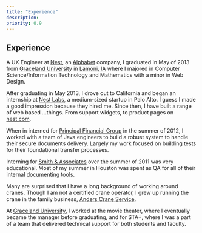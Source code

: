 ```yaml
---
title: "Experience"
description:
priority: 0.9
---
```



<div class="container">
  <h2>Experience</h2>
  <p>
    A UX Engineer at <a href="http://www.nest.com" title="Nest Labs" target="blank">Nest</a>, an <a href="https://abc.xyz" title="Alphabet" target="blank">Alphabet</a> company, I graduated in May of 2013 from <a href="http://www.graceland.edu/" target="blank" title="Graceland University">Graceland University</a> in <a href="http://www.lamoni-iowa.com/" target="blank" title="Lamoni, IA">Lamoni, IA</a> where I majored in Computer Science/<span>&shy;</span>Infor<span>&shy;</span>mation Tech<span>&shy;</span>nology and Math<span>&shy;</span>ematics with a minor in Web Design.
  </p>
</div>

<div class="nest work-row nest">
  <div class="container">
    <a href="http://www.nest.com" title="Nest Labs" target="blank">
      <div class="work-tile nest">
      </div>
    </a>
    <p>
      After graduating in May 2013, I drove out to California and began an internship at <a href="http://www.nest.com" title="Nest Labs" target="blank">Nest Labs</a>, a medium-sized startup in Palo Alto. I guess I made a good impression because they hired me. Since then, I have built a range of web based ...things. From support widgets, to product pages on <a href="https://nest.com" title="nest dot com" target="blank">nest.com</a>.
    </p>
  </div>
</div>
<div class="row work-row principal">
  <div class="container">
    <a href="http://www.principal.com" class="work-link" title="Principal Financial Group" target="blank">
      <div class="work-tile principal">
      </div>
    </a>
    <div class="description-tile">
      <p>
        When in interned for <a href="http://www.principal.com" title="Principal Financial Group" target="blank">Principal Financial Group</a> in the summer of 2012, I worked with a team of Java engineers to build a robust system to handle their secure documents delivery. Largely my work focused on building tests for their foundational transfer processes.
      </p>
    </div>
  </div>
</div>
<div class="row work-row smith">
  <div class="container">
    <a href="http://www.smithweb.com/" class="work-link" title="Smith & Associates" target="blank">
      <div class="work-tile smith">
      </div>
    </a>
    <div class="description-tile">
      <p>
        Interning for <a href="http://www.smithweb.com/" title="Smith & Associates" target="blank">Smith &amp; Associates</a> over the summer of 2011 was very educational. Most of my summer in Houston was spent as QA for all of their internal documenting tools.
      </p>
    </div>
  </div>
</div>
<div class="row work-row anders">
  <div class="container">
    <a href="https://www.facebook.com/pages/Anders-Crane-Service/240049426876" class="work-link" title="Anders Crane Service" target="blank">
      <div class="work-tile anders">
      </div>
    </a>
    <div class="description-tile">
      <p>
        Many are surprised that I have a long background of working around cranes. Though I am not a certified crane operator, I grew up running the crane in the family business, <a href="https://www.facebook.com/pages/Anders-Crane-Service/240049426876" title="Anders Crane Service" target="blank">Anders Crane Service</a>.
      </p>
    </div>
  </div>
</div>
<div class="row work-row graceland">
  <div class="container">
    <a href="http://www.graceland.edu/" class="work-link" title="Graceland University" target="blank">
      <div class="work-tile graceland">
      </div>
    </a>
    <div class="description-tile">
      <p>
        At <a href="http://www.graceland.edu/" title="Graceland University" target="blank">Graceland University</a>, I worked at the movie theater, where I eventually became the manager before graduating, and for STA+, where I was a part of a team that delivered technical support for both students and faculty.
      </p>
    </div>
  </div>
</div>